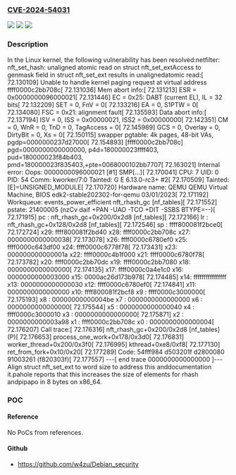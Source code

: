 ### [CVE-2024-54031](https://cve.mitre.org/cgi-bin/cvename.cgi?name=CVE-2024-54031)
![](https://img.shields.io/static/v1?label=Product&message=Linux&color=blue)
![](https://img.shields.io/static/v1?label=Version&message=98d62cf0e26305dd6a1932a4054004290f4194bb%3C%20352f8eaaabd008f09d1e176194edc261a7304084%20&color=brighgreen)
![](https://img.shields.io/static/v1?label=Vulnerability&message=n%2Fa&color=brighgreen)

### Description

In the Linux kernel, the following vulnerability has been resolved:netfilter: nft_set_hash: unaligned atomic read on struct nft_set_extAccess to genmask field in struct nft_set_ext results in unalignedatomic read:[   72.130109] Unable to handle kernel paging request at virtual address ffff0000c2bb708c[   72.131036] Mem abort info:[   72.131213]   ESR = 0x0000000096000021[   72.131446]   EC = 0x25: DABT (current EL), IL = 32 bits[   72.132209]   SET = 0, FnV = 0[   72.133216]   EA = 0, S1PTW = 0[   72.134080]   FSC = 0x21: alignment fault[   72.135593] Data abort info:[   72.137194]   ISV = 0, ISS = 0x00000021, ISS2 = 0x00000000[   72.142351]   CM = 0, WnR = 0, TnD = 0, TagAccess = 0[   72.145989]   GCS = 0, Overlay = 0, DirtyBit = 0, Xs = 0[   72.150115] swapper pgtable: 4k pages, 48-bit VAs, pgdp=0000000237d27000[   72.154893] [ffff0000c2bb708c] pgd=0000000000000000, p4d=180000023ffff403, pud=180000023f84b403, pmd=180000023f835403,+pte=0068000102bb7707[   72.163021] Internal error: Oops: 0000000096000021 [#1] SMP[...][   72.170041] CPU: 7 UID: 0 PID: 54 Comm: kworker/7:0 Tainted: G            E      6.13.0-rc3+ #2[   72.170509] Tainted: [E]=UNSIGNED_MODULE[   72.170720] Hardware name: QEMU QEMU Virtual Machine, BIOS edk2-stable202302-for-qemu 03/01/2023[   72.171192] Workqueue: events_power_efficient nft_rhash_gc [nf_tables][   72.171552] pstate: 21400005 (nzCv daif +PAN -UAO -TCO +DIT -SSBS BTYPE=--)[   72.171915] pc : nft_rhash_gc+0x200/0x2d8 [nf_tables][   72.172166] lr : nft_rhash_gc+0x128/0x2d8 [nf_tables][   72.172546] sp : ffff800081f2bce0[   72.172724] x29: ffff800081f2bd40 x28: ffff0000c2bb708c x27: 0000000000000038[   72.173078] x26: ffff0000c6780ef0 x25: ffff0000c643df00 x24: ffff0000c6778f78[   72.173431] x23: 000000000000001a x22: ffff0000c4b1f000 x21: ffff0000c6780f78[   72.173782] x20: ffff0000c2bb70dc x19: ffff0000c2bb7080 x18: 0000000000000000[   72.174135] x17: ffff0000c0a4e1c0 x16: 0000000000003000 x15: 0000ac26d173b978[   72.174485] x14: ffffffffffffffff x13: 0000000000000030 x12: ffff0000c6780ef0[   72.174841] x11: 0000000000000000 x10: ffff800081f2bcf8 x9 : ffff0000c3000000[   72.175193] x8 : 00000000000004be x7 : 0000000000000000 x6 : 0000000000000000[   72.175544] x5 : 0000000000000040 x4 : ffff0000c3000010 x3 : 0000000000000000[   72.175871] x2 : 0000000000003a98 x1 : ffff0000c2bb708c x0 : 0000000000000004[   72.176207] Call trace:[   72.176316]  nft_rhash_gc+0x200/0x2d8 [nf_tables] (P)[   72.176653]  process_one_work+0x178/0x3d0[   72.176831]  worker_thread+0x200/0x3f0[   72.176995]  kthread+0xe8/0xf8[   72.177130]  ret_from_fork+0x10/0x20[   72.177289] Code: 54fff984 d503201f d2800080 91003261 (f820303f)[   72.177557] ---[ end trace 0000000000000000 ]---Align struct nft_set_ext to word size to address this anddocumentation it.pahole reports that this increases the size of elements for rhash andpipapo in 8 bytes on x86_64.

### POC

#### Reference
No PoCs from references.

#### Github
- https://github.com/w4zu/Debian_security

